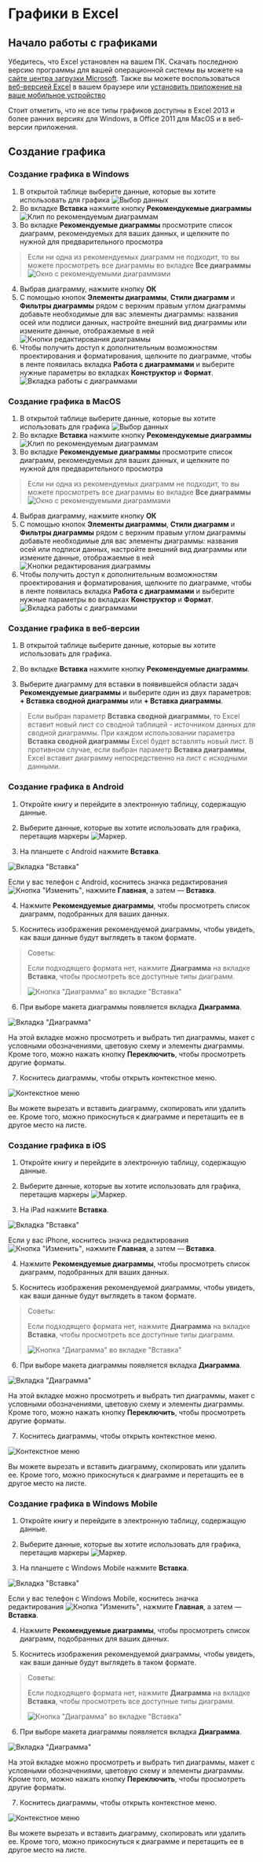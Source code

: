 # Графики в Excel

## Начало работы с графиками 

Убедитесь, что Excel установлен на вашем ПК. Скачать последнюю версию программы для вашей операционной системы вы можете на [сайте центра загрузки Microsoft](https://www.microsoft.com/en-us/download/office). Также вы можете воспользоваться [веб-версией Excel](https://office.com/signin) в вашем браузере или [установить приложение на ваше мобильное устройство](https://www.microsoft.com/en-us/microsoft-365/excel/mobile-app)

Стоит отметить, что не все типы графиков доступны в Excel 2013 и более ранних версиях для Windows, в Office 2011 для MacOS и в веб-версии приложения.

## Создание графика

### Создание графика в Windows 

1. В открытой таблице выберите данные, которые вы хотите использовать для графика 
![Выбор данных](./data.png)
2. Во вкладке **Вставка** нажмите кнопку **Рекомендукемые диаграммы**
![Клип по рекомендуемым диаграммам](./insert-diagram.png)
3. Во вкладке **Рекомендуемые диаграммы** просмотрите список диаграмм, рекомендуемых для ваших данных, и щелкните по нужной для предварительного просмотра
> Если ни одна из рекомендуемых диаграмм не подходит, то вы можете просмотреть все диаграммы во вкладке **Все диаграммы**
![Окно с рекомендуемыми диаграммами](./diagrams.png)
4. Выбрав диаграмму, нажмите кнопку **ОК**
5. С помощью кнопок **Элементы диаграммы**, **Стили диаграмм** и **Фильтры диаграммы** рядом с верхним правым углом диаграммы добавьте необходимые для вас элементы диаграммы: названия осей или подписи данных, настройте внешний вид диаграммы или измените данные, отображаемые в ней
![Кнопки редактирования диаграммы](./edit-diagram.png)
6. Чтобы получить доступ к дополнительным возможностям проектирования и форматирования, щелкните по диаграмме, чтобы в ленте появилась вкладка **Работа с диаграммами** и выберите нужные параметры во вкладках **Конструктор** и **Формат**.
![Вкладка работы с диаграммами](./diagrams-tab.png)

### Создание графика в MacOS

1. В открытой таблице выберите данные, которые вы хотите использовать для графика 
![Выбор данных](./data.png)
2. Во вкладке **Вставка** нажмите кнопку **Рекомендукемые диаграммы**
![Клип по рекомендуемым диаграммам](./insert-diagram.png)
3. Во вкладке **Рекомендуемые диаграммы** просмотрите список диаграмм, рекомендуемых для ваших данных, и щелкните по нужной для предварительного просмотра
> Если ни одна из рекомендуемых диаграмм не подходит, то вы можете просмотреть все диаграммы во вкладке **Все диаграммы**
![Окно с рекомендуемыми диаграммами](./diagrams.png)
4. Выбрав диаграмму, нажмите кнопку **ОК**
5. С помощью кнопок **Элементы диаграммы**, **Стили диаграмм** и **Фильтры диаграммы** рядом с верхним правым углом диаграммы добавьте необходимые для вас элементы диаграммы: названия осей или подписи данных, настройте внешний вид диаграммы или измените данные, отображаемые в ней
![Кнопки редактирования диаграммы](./edit-diagram.png)
6. Чтобы получить доступ к дополнительным возможностям проектирования и форматирования, щелкните по диаграмме, чтобы в ленте появилась вкладка **Работа с диаграммами** и выберите нужные параметры во вкладках **Конструктор** и **Формат**.
![Вкладка работы с диаграммами](./diagrams-tab.png)

### Создание графика в веб-версии

1. В открытой таблице выберите данные, которые вы хотите использовать для графика.

2. Во вкладке **Вставка** нажмите кнопку **Рекомендуемые диаграммы**.

3. Выберите диаграмму для вставки в появившейся области задач **Рекомендуемые диаграммы** и выберите один из двух параметров: **+ Вставка сводной диаграммы** или **+ Вставка диаграммы**.
> Если выбран параметр **Вставка сводной диаграммы**, то Excel вставит новый лист со сводной таблицей - источником данных для сводной диаграммы. При каждом использовании параметра **Вставка сводной диаграммы** Excel будет вставлять новый лист. В противном случае, если выбран параметр **Вставка диаграммы**, Excel вставит диаграмму непосредственно на лист с исходными данными.

### Создание графика в Android

1. Откройте книгу и перейдите в электронную таблицу, содержащую данные.

2. Выберите данные, которые вы хотите использовать для графика, перетащив маркеры ![Маркер](./cursor-android.png).

3. На планшете с Android нажмите **Вставка**.

![Вкладка "Вставка"](./insert-diagram-android-tablet.png)

Если у вас телефон с Android, коснитесь значка редактирования ![Кнопка "Изменить"](./edit-android.png), нажмите **Главная**, а затем — **Вставка**.

4. Нажмите **Рекомендуемые диаграммы**, чтобы просмотреть список диаграмм, подобранных для ваших данных.

5. Коснитесь изображения рекомендуемой диаграммы, чтобы увидеть, как ваши данные будут выглядеть в таком формате.

> Советы: 
>
>    Если подходящего формата нет, нажмите **Диаграмма** на вкладке **Вставка**, чтобы просмотреть все доступные типы диаграмм.
>
>    ![Кнопка "Диаграмма" во вкладке "Вставка"](./insert-diagram-android.png)

6. При выборе макета диаграммы появляется вкладка **Диаграмма**.

![Вкладка "Диаграмма"](./diagrams-tab-android.png)

На этой вкладке можно просмотреть и выбрать тип диаграммы, макет с условными обозначениями, цветовую схему и элементы диаграммы. Кроме того, можно нажать кнопку **Переключить**, чтобы просмотреть другие форматы.

7. Коснитесь диаграммы, чтобы открыть контекстное меню.

![Контекстное меню](./tooltip-android.png)

Вы можете вырезать и вставить диаграмму, скопировать или удалить ее. Кроме того, можно прикоснуться к диаграмме и перетащить ее в другое место на листе.

### Создание графика в iOS

1. Откройте книгу и перейдите в электронную таблицу, содержащую данные.

2. Выберите данные, которые вы хотите использовать для графика, перетащив маркеры ![Маркер](./cursor-ios.png).

3. На iPad нажмите **Вставка**.

![Вкладка "Вставка"](./insert-diagram-ipad.png)

Если у вас iPhone, коснитесь значка редактирования ![Кнопка "Изменить"](./edit-ios.png), нажмите **Главная**, а затем — **Вставка**.

4. Нажмите **Рекомендуемые диаграммы**, чтобы просмотреть список диаграмм, подобранных для ваших данных.

5. Коснитесь изображения рекомендуемой диаграммы, чтобы увидеть, как ваши данные будут выглядеть в таком формате.

> Советы: 
>
>    Если подходящего формата нет, нажмите **Диаграмма** на вкладке **Вставка**, чтобы просмотреть все доступные типы диаграмм.
>
>    ![Кнопка "Диаграмма" во вкладке "Вставка"](./insert-diagram-ios.png)

6. При выборе макета диаграммы появляется вкладка **Диаграмма**.

![Вкладка "Диаграмма"](./diagrams-tab-ios.png)

На этой вкладке можно просмотреть и выбрать тип диаграммы, макет с условными обозначениями, цветовую схему и элементы диаграммы. Кроме того, можно нажать кнопку **Переключить**, чтобы просмотреть другие форматы.

7. Коснитесь диаграммы, чтобы открыть контекстное меню.

![Контекстное меню](./tooltip-ios.png)

Вы можете вырезать и вставить диаграмму, скопировать или удалить ее. Кроме того, можно прикоснуться к диаграмме и перетащить ее в другое место на листе.

### Создание графика в Windows Mobile

1. Откройте книгу и перейдите в электронную таблицу, содержащую данные.

2. Выберите данные, которые вы хотите использовать для графика, перетащив маркеры ![Маркер](./cursor-windows.png).

3. На планшете с Windows Mobile нажмите **Вставка**.

![Вкладка "Вставка"](./insert-diagram-windows-tablet.png)

Если у вас телефон с Windows Mobile, коснитесь значка редактирования ![Кнопка "Изменить"](./edit-windows.png), нажмите **Главная**, а затем — **Вставка**.

4. Нажмите **Рекомендуемые диаграммы**, чтобы просмотреть список диаграмм, подобранных для ваших данных.

5. Коснитесь изображения рекомендуемой диаграммы, чтобы увидеть, как ваши данные будут выглядеть в таком формате.

> Советы: 
>
>    Если подходящего формата нет, нажмите **Диаграмма** на вкладке **Вставка**, чтобы просмотреть все доступные типы диаграмм.
>
>    ![Кнопка "Диаграмма" во вкладке "Вставка"](./insert-diagram-windows.png)

6. При выборе макета диаграммы появляется вкладка **Диаграмма**.

![Вкладка "Диаграмма"](./diagrams-tab-windows.png)

На этой вкладке можно просмотреть и выбрать тип диаграммы, макет с условными обозначениями, цветовую схему и элементы диаграммы. Кроме того, можно нажать кнопку **Переключить**, чтобы просмотреть другие форматы.

7. Коснитесь диаграммы, чтобы открыть контекстное меню.

![Контекстное меню](./tooltip-windows.png)

Вы можете вырезать и вставить диаграмму, скопировать или удалить ее. Кроме того, можно прикоснуться к диаграмме и перетащить ее в другое место на листе.
